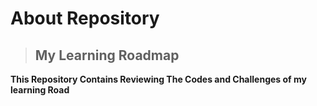 # About Repository

> ## My Learning Roadmap


**This Repository Contains Reviewing The Codes and Challenges of my learning Road**

